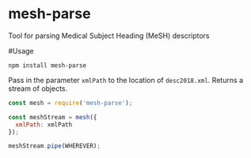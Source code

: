 # mesh-parse
Tool for parsing Medical Subject Heading (MeSH) descriptors

#Usage

    npm install mesh-parse

Pass in the parameter `xmlPath` to the location of `desc2018.xml`. Returns a stream of objects.

```js
const mesh = require('mesh-parse');

const meshStream = mesh({
  xmlPath: xmlPath
});

meshStream.pipe(WHEREVER);
```
